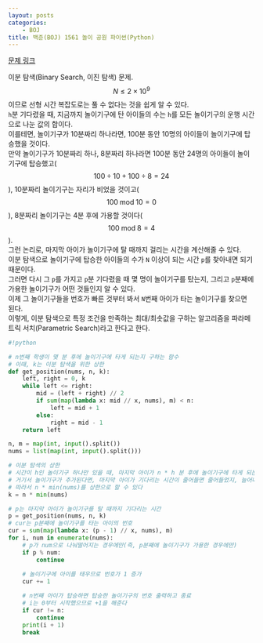 ```yaml
---
layout: posts
categories:
    - BOJ
title: 백준(BOJ) 1561 놀이 공원 파이썬(Python)
---
```


[문제 링크](https://www.acmicpc.net/problem/1561)

이분 탐색(Binary Search, 이진 탐색) 문제.  
$$N \le 2 \times 10^{9}$$이므로 선형 시간 복잡도로는 풀 수 없다는 것을 쉽게 알 수 있다.  
`h`분 기다렸을 때, 지금까지 놀이기구에 탄 아이들의 수는 `h`를 모든 놀이기구의 운행 시간으로 나눈 값의 합이다.  
이를테면, 놀이기구가 10분짜리 하나라면, 100분 동안 10명의 아이들이 놀이기구에 탑승했을 것이다.  
만약 놀이기구가 10분짜리 하나, 8분짜리 하나라면 100분 동안 24명의 아이들이 놀이기구에 탑승했고($$100 \div 10 + 100 \div 8 = 24$$), 10분짜리 놀이기구는 자리가 비었을 것이고($$100 \;\mathrm{mod}\; 10 = 0 $$), 8분짜리 놀이기구는 4분 후에 가용할 것이다($$100 \;\mathrm{mod}\; 8 = 4$$).  
그런 논리로, 마지막 아이가 놀이기구에 탈 때까지 걸리는 시간을 계산해줄 수 있다.  
이분 탐색으로 놀이기구에 탑승한 아이들의 수가 `N` 이상이 되는 시간 `p`를 찾아내면 되기 때문이다.  
그러면 다시 그 `p`를 가지고 `p`분 기다렸을 때 몇 명이 놀이기구를 탔는지, 그리고 `p`분째에 가용한 놀이기구가 어떤 것들인지 알 수 있다.  
이제 그 놀이기구들을 번호가 빠른 것부터 봐서 `N`번째 아이가 타는 놀이기구를 찾으면 된다.  
이렇게, 이분 탐색으로 특정 조건을 만족하는 최대/최솟값을 구하는 알고리즘을 파라메트릭 서치(Parametric Search)라고 한다고 한다.  


```python
#!python

# n번째 학생이 몇 분 후에 놀이기구에 타게 되는지 구하는 함수
# 이때, k는 이분 탐색을 위한 상한
def get_position(nums, n, k):
    left, right = 0, k
    while left <= right:
        mid = (left + right) // 2
        if sum(map(lambda x: mid // x, nums), m) < n:
            left = mid + 1
        else:
            right = mid - 1
    return left

n, m = map(int, input().split())
nums = list(map(int, input().split()))

# 이분 탐색의 상한
# 시간이 h인 놀이기구 하나만 있을 때, 마지막 아이가 n * h 분 후에 놀이기구에 타게 되는 것은 자명하다
# 거기서 놀이기구가 추가된다면, 마지막 아이가 기다리는 시간이 줄어들면 줄어들었지, 늘어나진 않을 것이다
# 따라서 n * min(nums)를 상한으로 할 수 있다
k = n * min(nums)

# p는 마지막 아이가 놀이기구를 탈 때까지 기다리는 시간
p = get_position(nums, n, k)
# cur는 p분째에 놀이기구를 타는 아이의 번호
cur = sum(map(lambda x: (p - 1) // x, nums), m)
for i, num in enumerate(nums):
    # p가 num으로 나눠떨어지는 경우에만(즉, p분째에 놀이기구가 가용한 경우에만)
    if p % num:
        continue
    
    # 놀이기구에 아이를 태우므로 번호가 1 증가
    cur += 1

    # n번째 아이가 탑승하면 탑승한 놀이기구의 번호 출력하고 종료
    # i는 0부터 시작했으므로 +1을 해준다
    if cur != n:
        continue
    print(i + 1)
    break

```

